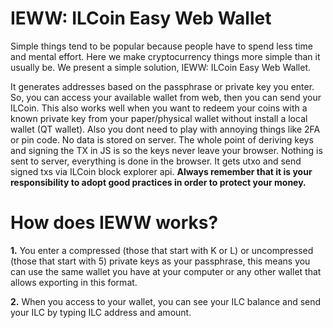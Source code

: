 # IEWW: ILCoin Easy Web Wallet

Simple things tend to be popular because people have to spend less time and mental effort. Here we make cryptocurrency things more simple than it usually be. We present a simple solution, IEWW: ILCoin Easy Web Wallet. 

It generates addresses based on the passphrase or private key you enter. So, you can access your available wallet from web, then you can send your ILCoin. This also works well when you want to redeem your coins with a known private key from your paper/physical wallet without install a local wallet (QT wallet). Also you dont need to play with annoying things like 2FA or pin code. No data is stored on server. The whole point of deriving keys and signing the TX in JS is so the keys never leave your browser. Nothing is sent to server, everything is done in the browser. It gets utxo and send signed txs via ILCoin block explorer api. **Always remember that it is your responsibility to adopt good practices in order to protect your money.**

# **How does IEWW works?**

**1.** You enter a compressed (those that start with K or L) or uncompressed (those that start with 5) private keys as your passphrase, this means you can use the same wallet you have at your computer or any other wallet that allows exporting in this format. 
 
**2.** When you access to your wallet, you can see your ILC balance and send your ILC by typing ILC address and amount.

